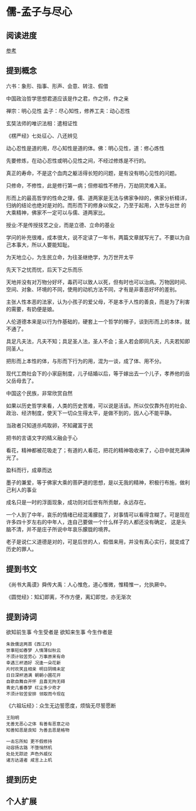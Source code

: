 # 儒-孟子与尽心

## 阅读进度

[参考](https://www.quanxue.cn/ct_nanhuaijin/jinxinindex.html)

## 提到概念

六书：象形、指事、形声、会意、转注、假借

中国政治哲学思想君道应该是作之君，作之师，作之亲

禅宗：明心见性 孟子：尽心知性，修养工夫：动心忍性

玄奘法师的唯识法相：遣相证性

《楞严经》七处征心、八还辨见

动心忍性是道的用，尽心知性是道的体。佛：明心见性，道：修心炼性

先要修炼，在动心忍性或明心见性之间，不经过修炼是不行的。

真正的寿命，不是这个血肉之躯活得长短的问题，是有没有明心见性的问题。

只修命，不修性，此是修行第一病；但修祖性不修丹，万劫阴灵难入圣。

形而上的最高哲学的性命之理，儒、道两家是无法与佛家争辩的，佛家分析精详，归纳的结论也绝对是对的。而形而下的修身以俟之，乃至于起用，入世与出世
的大乘精神，佛家不一定可以与儒、道两家比。

授业:不是传授技艺之业，而是立德、立命的基业

学问的补充很难，成本很大，说不定读了一年书，两篇文章就写光了。不要以为自己本事大，所以人要能知耻。

为天地立心，为生民立命，为往圣继绝学，为万世开太平

先天下之忧而忧，后天下之乐而乐

天地并没有对万物分好坏，毒药可以致人以死，但有时也可以治病。万物因时间、空间、对象、环境的不同，使用的动机方法不同，才有是非善恶好坏的差别。

主张人性本恶的法家，认为小孩子的爱父母，不是本于人性的善良，而是为了利害的需要，有奶便是娘。

人伦道德本来是以行为作基础的，硬套上一个哲学的帽子，谈到形而上的本体，就不通了。

具足凡夫法，凡夫不知；具足圣人法，圣人不会；圣人若会即同凡夫，凡夫若知即同圣人。

把形而上本性的体，与形而下行为的用，混为一谈，成了体、用不分。

现代工商社会下的小家庭制度，儿子结婚以后，等于嫁出去一个儿子，孝养他的岳父岳母去了。

中国这个民族，非常欣赏自然

如果以历史哲学来看，人类的历史苦难，可以说是活该。所以仅仅靠外在的社会、政治、经济制度，使天下一切众生得太平，是做不到的，因人心不能平静。

当政者只知道杀鸡取卵，不知藏富于民

把书的言语文字的精义融会于心

看花，精神都被花吸走了；有道的人看花，把花的精神吸收来了，心目中就充满神光了。

盈科而行，成章而达

墨子的兼爱，等于佛家大乘的菩萨道的思想，是以无我的精神，积极行布施，做利己利人的事业

成名只是一时的浮面现象，成功则对后世有所贡献，永远存在。

一个人到了中年，哀乐的情绪已经混淆朦胧了，对事情可以看得含糊了。可是现在许多四十岁左右的中年人，连自己要做一个什么样子的人都还没有确定，
这是头脑不清，并不是庄子所说中年哀乐朦胧的境界。

老子是说仁义道德是对的，可是后世的人，假借来用，并没有真心实行，就变成了历史的罪人。



## 提到书文

《尚书大禹谟》舜传大禹：人心惟危，道心惟微，惟精惟一，允执厥中。

《圆觉经》：知幻即离，不作方便，离幻即觉，亦无渐次




## 提到诗词

欲知前生事 今生受者是 欲知来生事 今生作者是

```text
朱敦儒这两首《西江月》
世事短如春梦 人情薄似秋云
不须计较苦劳心 万事原来有命
幸遇三杯酒好 况逢一朵花新
片时欢笑且相亲 明日阴晴未定
日日深杯酒满 朝朝小圃花开
自歌自舞自开怀 且喜无拘无碍
青史几番春梦 红尘多少奇才
不须计较苦安排 领取而今现在
```

《六祖坛经》：众生无边誓愿度，烦恼无尽誓愿断

```text
王阳明
无善无恶心之体 有善有恶意之动
知善知恶是良知 为善去恶是格物
```

```text
一击忘所知 更不假修持
动容扬古路 不堕悄然机
处处无踪迹 声色外威仪
诸方达道者 咸言上上机
```

## 提到历史

## 个人扩展
